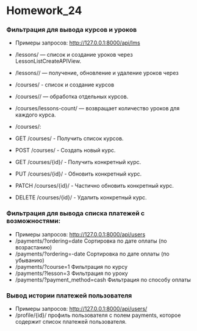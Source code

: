 # Homework_24

### Фильтрация для вывода курсов и уроков
- Примеры запросов: http://127.0.0.1:8000/api/lms
- /lessons/ — список и создание уроков через LessonListCreateAPIView.
- /lessons/<id>/ — получение, обновление и удаление уроков через 
- /courses/ - список и создание курсов
- /courses/<id>/ — обработка отдельных курсов.
- /courses/lessons-count/ — возвращает количество уроков для каждого курса.

- /courses/:
- GET /courses/ - Получить список курсов.
- POST /courses/ - Создать новый курс.
- GET /courses/{id}/ - Получить конкретный курс.
- PUT /courses/{id}/ - Обновить конкретный курс.
- PATCH /courses/{id}/ - Частично обновить конкретный курс.
- DELETE /courses/{id}/ - Удалить конкретный курс.

### Фильтрация для вывода списка платежей с возможностями:
- Примеры запросов: http://127.0.0.1:8000/api/users 
- /payments/?ordering=date Сортировка по дате оплаты (по возрастанию)
- /payments/?ordering=-date Сортировка по дате оплаты (по убыванию)
- /payments/?course=1 Фильтрация по курсу
- /payments/?lesson=3 Фильтрация по уроку
- /payments/?payment_method=cash Фильтрация по способу оплаты

### Вывод истории платежей пользователя
- Примеры запросов: http://127.0.0.1:8000/api/users/
- /profile/{id}/ профиль пользователя с полем payments, которое содержит список платежей пользователя.